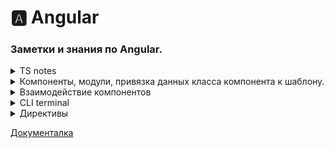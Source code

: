 <!--
<details> <summary>  HTML </summary>  </details>
-->

# 🅰️ Angular

### Заметки и знания по Angular.


<details> <summary>  TS notes </summary> 
##

### Работа с данными

В тс можно(и нужно) заранее определять тип данных в местах, что могут принимать другие данные. Это в классах, аргументы в функциях и тд. С примитивными типами - очевидно - `public name: string = "danil"`. Типы данных:

-boolean: логическое значение true или false

-number: числовое значение

-string: строки

-Array: массивы

-кортежи (?)

-Enum: перечисления

-Any: произвольный тип

-Symbol

-null и undefined: соответствуют значениям null и undefined в javascript

-Never: также представляет отсутствие значения и используется в качестве возвращаемого типа функций, которые генерируют или возвращают ошибку

Можно обьединять типы данных: `let id : number | string;` ИД может принимать два типа данных без ошибок. Можно сохранять тип данных в переменную - это называеться Псевдоним типа. 

    type objCut = { type: string; name: string; };
    type objFull = objCut & { content: string }

      @Input() serverElements: objFull[] = [];

Псевдоним создаеться `type  typeName= string`. Так же типы можно сливать. Например добовлять свойство к обьекту предыдущего интерфейса, как на примере. 

<strong>Интерфейс</strong> - это тип, который определяет свойства, методы и сигнатуры функций. Он не содержит реализации, а только определяет форму, которую должен иметь объект. Интерфейсы в TypeScript могут использоваться для определения типов аргументов и возвращаемых значений функций.



### Работа с классами.

Для создания обьекта по шаблону класса нужно внутри в методе конструктор привязать аргументы к свойствам. Так как при создании обьекта класс вызываеться как функция, и получает аргументы что будут присвоены свойствам нового обьекта. Как это делаеться:

    export class Recipe {
      public name: string;
      public amount: number;
  

      constructor(name: string, amount: number) {
       [this.name, this.amount] = [name, amount];
        }
    }

Но это можно сократить до одной строчки конструктора: 

      constructor(public name: string, public amount: number) {}

Где в аргументах к конструктору указываю приватность аргумента. В этом случае конструктор автоматом создаст в обьекте свойства с этими ключами, и передаст им значения что в аргументе.


 </details>


<details> <summary>  Компоненты, модули, привязка данных класса компонента  к шаблону.</summary>

##

Angular. За отображение и логику отвечают модули и компоненты. Компонент - клас, что отвечает за прорисовку интерфейса приложения с собственной логикой. Модуль - класс, что соединяет между собой компоненты и другие модули. У обоих есть один корневой элемент.

### Компоненты

Компоненты. Состоит из файлов .ts, .html, .css где тс отвечает за логику, остальные - разметка компонента. Компонент - это класс тс с метаданными, идентифицирующими его как компонент. Методанные ему дает декоратор @Component из библиотеки @angular/core. Декоратор @Component в качестве параметра принимает объект с конфигурацией, которая указывает фреймворку, как работать с компонентом и его представлением.

Сам компонент может быть идентифицирован как компонент с помощью импорта декоратора для его создания - `import { Component } from '@angular/core';` и последующей его конфигурацией -

    @Component({
      selector: 'app-servers',
      templateUrl: './servers.component.html',
      styleUrls: ['./servers.component.css'],
    })

В конце кода класс должен быть экспортирован - для доступа к нему других модулей и компонентов. Так же в шаблоне компонента можно получить доступ к свойствам и методам внутри него.

### Модули

Модуль. Класс тс, с метаданными о том что он модуль. Соединяет другие модули и компоненты. Не имеет своего шаблона и стиля. Вбирает в себя все компоненты для элементра страницы, библиотекы что нужны для функций в компонентах, и сам Декоратор. Строение похожее - импорт декоратора, библиотек и компонентов, после конфигурация метаданных и экспорт класса.

    import { NgModule }      from '@angular/core';

    import { BrowserModule } from '@angular/platform-browser';
    import { FormsModule }   from '@angular/forms';

    import { AppComponent }   from './app.component';
    import { ServerComponent } from './server/server.component';

    @NgModule({
        imports:      [ BrowserModule, FormsModule ],
        declarations: [ AppComponent, ServerComponent],
        exports:      [ ],
        providers:    [ ],
        bootstrap:    [ AppComponent ]
    })
    export class AppModule { }

NgModule представляет функцию-декоратора, которая принимает объект, свойства которого описывают метаданные модуля. Наиболее важные свойства:

`declarations`: классы представлений (view classes), которые принадлежат модулю. Angular имеет три типа классов представлений: компоненты (components), директивы (directives), каналы (pipes)

`exports`: набор классов представлений, которые должны использоваться в шаблонах компонентов из других модулей

`imports`: другие модули, классы которых необходимы для шаблонов компонентов из текущего модуля

`providers`: классы, создающие сервисы, используемые модулем

`bootstrap`: корневой компонент, который вызывается по умолчанию при загрузке приложения

Позволяет компонентам внутри видеть друг друга, взаимодействовать, использовать.

### Привязка данных

Внутри шаблона компонента можно иметь доступ к свойствам компонента. Этот доступ можно получить аткими путями:

#### 1. Интерполяция (односторонняя).

Внедрение стринга с вызова переменной/метода в месте инициации интреполяции. `<h1>Добро пожаловать {{ name }}!</h1>`. Если была прикреплена переменная, то с её сменой сменит и интерполяцию в шаблоне. То есть обновляеться динамичесски.

#### 2. Привязка метода компонента к евенту в DOM (односторонняя).

`<button (click) OR on-click="addItem(text, price)">Добавить</button>` Вызывает метод при инициации прослушиваемого евента на элементе.

#### 3. Привязка К свойствам Node

Мы можем привязать значение к свойству элемента html. В этом случае свойство указывается в квадратных скобках `<p [textContent]="name"></p>`. Важно понимать, что здесь идет привязка не к атрибуту, а именно к свойству элемента `Node` в javascript, который представляет данный элемент html. Обновляеться динамически, с сменой переменной, что отображает.

#### 4. Привязка к атрибуту

`[attr.название_атрибута]="значение"` or `<tr><td [attr.colspan]="colspan">One-Two</td></tr>`. Обычно подобная привязка применяется к атрибутам элементов aria, svg и table. Обновляеться динамичесски.

#### 5. Двусторонняя привязка

Двусторонняя привязка позволяет динамически менять значения на одном конце привязки при изменениях на другом конце. Как правило, двусторонняя привязка применяется при работе с элементами ввода, например, элементами типа input. Например:

        <input type="text" [(ngModel)]="name" />`

При смене переменной наме обновляет её значение и в поле инпут, и везде остальном. Другие типы привязки к полю интуп не обновляют значений в них, только односторонне передают изменение. Это - двухсторонний, изменение приходят обратно.

#### 6. Привязка к классам и стилям CSS

##### Привязка к классам

`[class.имя_класса]="true/false"`. Привязка идет к логическому значению. Если равно true, то класс применяется, если false - то класс не применяется. Обновляеться динамически, с сменой значения переменной.

##### Привязка к стилям

`[style.стилевое_свойство]="выражение ? A : B"` В качестве значения передается некоторое выражение: если оно возвращает true, то стилевому свойству присваивается значение A; если оно возвращает false, то стилевому свойству присваивается значение B.

        <div [style.backgroundColor]="isRed? 'red' : 'green'"></div>

#### 7. Local Refference.

Локальная ссылка - способ оставить ссылку на элемент в шаблоне. После можно будет использовать эту ссылку как переменную, и она будет возвращать HTMLобьект элемента, к которому прикреплена. 

      <input type="text" class="form-control" #serverNameInput>
     <button
        (click)="onAddBlueprint(serverNameInput.value)">Add Blueprint
      </button>


</details>

<details> <summary>  Взаимодействие компонентов </summary> 

### Передача данных в дочерний компонент

Можно передать данные в дочерний компонент путйм привязки свойства родительского к свойству дочернего. То есть ребенок будет иметь доступ к данным родительского и работать с ним. Для этого нужно при вызове ребёнка в шаблоне прописать: 

      <app-child-element [childs-property]="parent-property"></app-child-element>

И в свойствах класса ребёнка нужно прописать `childs-property` переменную, с прикреплённым декоратором Input для привязки к внешней переменной `parent-property`. Для этого нужно импортировать декоратор -  `import {Component, Input} from '@angular/core';`. Пример:

    export class ServerListComponent {
     @Input() serverElements: { type: string; name: string; content: string; }[] = [{
        type: 'server22',
        name: 'test server',
        content: "I'm a Test - server 22!"
      }];
      }

Причём необходимо указать тип данных, что он принимает и инициализировать - то есть дать значение свойству. Тут тип данных - массив с обьектами с тремя стрингами. НО - то что мы тут впишем при инициализации - будет переписано значением переменной, к которой идёт привязка, по этому не важно что тут вписывать. После этого можно использовать свойство родительского компонента в этом компоненте - как родное.

Так же можно привязывать с переименованием свойства - что бы в хтмл родителя прописывалось одно имя свойства, и оно менялось на входе в элемент. Где должны сходиться име переменной, что привязываеться к свойству у компонента-ребёнка и аргумент вызова декоратора.

      <app-child-element [HELLO_WORLD!]="parent-property"></app-child-element>

         export class ServerListComponent {
         @Input(HELLO_WORLD!) element: { type: string; name: string; content: string; }[]
          }

По умолчанию ВСЕ свойства классов компонентов доуступны только внутри компонента. Но декоратор `@Input()` Изменяет это, делая свойство доступным глобально.

### Прослушка ивента в дочернем компоненте

Можно создать свой ивент в дочернем компоненте. То есть ивент, что хранит нужную мне информацию, и активирующийся в указанное время. Не как обычные ивенты. Для этого в родительском элементе нужно установить прослушку и метод на срабатывание этого евента: 

  <app-parent (ourEvent)="methodForEvent($event)"></app-parent>

Где в скобках - прослушка на него, и в параметре - метод, что будет вызываться. Дальше в элементе-ребенке: Нужно создать эвент, и прописать какую инфу он будет содержать. Прежде импортировав его:
    
    import {Component, EventEmitter, Output} from '@angular/core';

    export class ServerListComponent {
    @Output()  ourEvent = new EventEmitter<{ dataType: string, servName: string, servContent: string }>();
    }

Где сначала - название евента, после обьявление через new EventEmitter и тип данных, что в нем будет. В конце обязательны скобки () для его выполнения. Так же в начале стоит декоратор - @Output(), что дает возможность ивенту прослушиваться за пределами компонента. После всей работы - нужно его вручную вывзвать: 

          this.serverCreated.emit({
          dataType: 'server',
          servName: this.newServerName,
          servContent: this.newServerContent
        })

Где `.emit` метод запускает евент, и в качестве аргумента принимает сам евент, для передачи его к родителю. Так же этот метод с аргументом можно впрямую вписывать в хтмл на прослушку ивента

      (click)="this.serverCreated.emit({message: this.hello-world })"
  
 </details>


<details> <summary>  CLI terminal </summary>

CLI terminal

Упрощает задачи, имея определённый функционал. Например, создание компонента:

    ng generate component servers

Или короче

    ng g c servers

Эта команда создаст компонент - файлы тс хтмл цсс, пропишит основу и добавит в модуль.

 </details>

<details> <summary>  Директивы </summary>

Директивы. Директивы определяют набор инструкций, которые применяются при рендеринге html-кода. Директива представляет класс с директивными метаданными. В TypeScript для прикрепления метаданных к классу применяется декоратор @Directive.

В Angular есть три типа директив:

`Компоненты`: компонент по сути также является директивой, а декоратор @Component расширяет возможности декоратора @Directive с помощью добавления функционала по работе с шаблонами.

`Атрибутивные`: они изменяют поведение уже существующего элемента, к которому они применяются. Например, ngModel, ngStyle, ngClass

`Структурные`: они изменяют структуру DOM с помощью добавления, изменения или удаления элементов html. Например, это директивы ngFor и ngIf

#### ngClass и ngStyle & ngIf

##### ngClass

Директива ngClass позволяет определить набор классов, которые будут применяться к элементу. В качестве значения она принимает набор классов в следующем виде:

        [ngClass]={
            "класс1": true/false,
            "класс2": true/false,
            ...................
        }

Принимает обьект с классами и булианом - от значения зависит будет применять его или нет `<div [ngClass]="{verdanaFont:true/false}">` OR `[class.verdanaFont]="false"` - для одиночного применения.

##### ngStyle

Директива ngStyle позволяет задать набор стилей, которые применяются к элементу. В качестве значения директива принимает js-объект, в котором ключи - названия свойств CSS:

`[ngStyle]="{'font-size':'13px', 'font-family':'Verdana'}"` OR `[style.fontSize]="'14px'"` - для одиночного применения

##### ngIf

        <p *ngIf="serverCreated">Server was created. Server name is {{ serverName }}</p>

Принимает Булиан, если тру - отобразит єлемент,в котором прописан. Фолс - нет. `<p *ngIf="serverCreated">Server was created, server name is {{ serverName }}</p>`. Имеет разширение в виде добавления блока Елсе -

        <p *ngIf="serverCreated; else noServer">
          Server was created. Server name is {{ serverName }}
        </p>
        <ng-template #noServer>
          <p>No server was created</p>
        </ng-template>

Где в самой директиве добавляеться `*ngIf="serverCreated; else noServer"`, Куда вторым аргументом входит другой элемент на странице - в этом случае локальная переменная noServer, созданная на другом элементе. Если тру - отобразит первый элемент. Фолс - второй.

Синтаксис этого элемента начинаеться с звезды, потому что `*ngIf` является структурной директивой что означает, что это меняет структуру нашего ДОМа. Она либо добавляет этот элемент, либо не добавляет его. Так что это просто дополнительная информация для Angular.

</details>

<a href='https://metanit.com/web/angular2/2.3.php'>Документалка</a>
